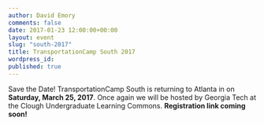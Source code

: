 ```yaml
---
author: David Emory
comments: false
date: 2017-01-23 12:00:00+00:00
layout: event
slug: "south-2017"
title: TransportationCamp South 2017
wordpress_id:
published: true
---
```



Save the Date! TransportationCamp South is returning to Atlanta in on **Saturday, March 25, 2017**. Once again we will be hosted by Georgia Tech at the Clough Undergraduate Learning Commons. **Registration link coming soon!** 
